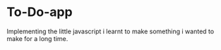 # To-Do-app
Implementing the little javascript i learnt to make something i wanted to make for a long time.
